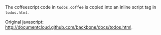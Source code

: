 The coffeescript code in ```todos.coffee``` is copied into an inline script tag in ```todos.html```.

Original javascript: http://documentcloud.github.com/backbone/docs/todos.html.